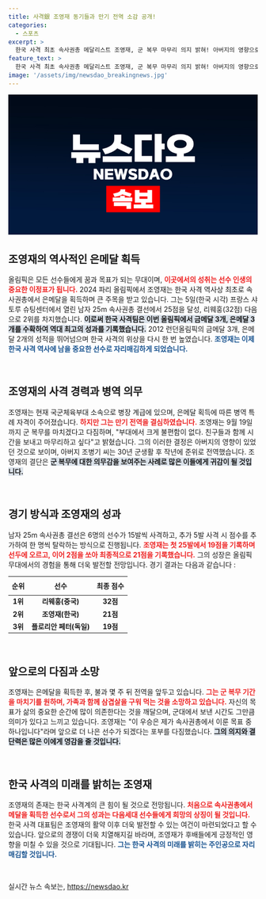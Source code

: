 ```yaml
---
title: 사격銀 조영재 동기들과 만기 전역 소감 공개!
categories:
  - 스포츠
excerpt: >
  한국 사격 최초 속사권총 메달리스트 조영재, 군 복무 마무리 의지 밝혀! 아버지의 영향으로 만기 전역 결심한 그는 금메달 수확에 이어 삼겹살 소원도 전해 화제!
feature_text: >
  한국 사격 최초 속사권총 메달리스트 조영재, 군 복무 마무리 의지 밝혀! 아버지의 영향으로 만기 전역 결심한 그는 금메달 수확에 이어 삼겹살 소원도 전해 화제!
image: '/assets/img/newsdao_breakingnews.jpg'
---
```


<p><img src="/assets/img/newsdao_breakingnews.jpg" alt="cryptoinkorea 속보" /></p>

<h2 data-ke-size="size26">조영재의 역사적인 은메달 획득</h2>

<p data-ke-size="size16">올림픽은 모든 선수들에게 꿈과 목표가 되는 무대이며, <b><span style="color: #ee2323;">이곳에서의 성취는 선수 인생의 중요한 이정표가 됩니다.</span></b> 2024 파리 올림픽에서 조영재는 한국 사격 역사상 최초로 속사권총에서 은메달을 획득하며 큰 주목을 받고 있습니다. 그는 5일(한국 시각) 프랑스 샤토루 슈팅센터에서 열린 남자 25m 속사권총 결선에서 25점을 달성, 리웨훙(32점) 다음으로 2위를 차지했습니다. <b><span style="background-color: #21538527;">이로써 한국 사격팀은 이번 올림픽에서 금메달 3개, 은메달 3개를 수확하여 역대 최고의 성과를 기록했습니다.</span></b> 2012 런던올림픽의 금메달 3개, 은메달 2개의 성적을 뛰어넘으며 한국 사격의 위상을 다시 한 번 높였습니다. <b><span style="color: #1a5490;">조영재는 이제 한국 사격 역사에 남을 중요한 선수로 자리매김하게 되었습니다.</span></b></p>

<p data-ke-size="size16">&nbsp;</p>

<h2 data-ke-size="size26">조영재의 사격 경력과 병역 의무</h2>

<p data-ke-size="size16">조영재는 현재 국군체육부대 소속으로 병장 계급에 있으며, 은메달 획득에 따른 병역 특례 자격이 주어졌습니다. <b><span style="color: #ee2323;">하지만 그는 만기 전역을 결심하였습니다.</span></b> 조영재는 9월 19일까지 군 복무를 마치겠다고 다짐하며, "부대에서 크게 불편함이 없다. 친구들과 함께 시간을 보내고 마무리하고 싶다"고 밝혔습니다. 그의 이러한 결정은 아버지의 영향이 있었던 것으로 보이며, 아버지 조병기 씨는 30년 군생활 후 작년에 준위로 전역했습니다. 조영재의 결단은 <b><span style="background-color: #21538527;">군 복무에 대한 의무감을 보여주는 사례로 많은 이들에게 귀감이 될 것입니다.</span></b></p>

<p data-ke-size="size16">&nbsp;</p>

<h2 data-ke-size="size26">경기 방식과 조영재의 성과</h2>

<p data-ke-size="size16">남자 25m 속사권총 결선은 6명의 선수가 15발씩 사격하고, 추가 5발 사격 시 점수를 추가하여 한 명씩 탈락하는 방식으로 진행됩니다. <b><span style="color: #ee2323;">조영재는 첫 25발에서 19점을 기록하며 선두에 오르고, 이어 2점을 쏘아 최종적으로 21점을 기록했습니다.</span></b> 그의 성장은 올림픽 무대에서의 경험을 통해 더욱 발전할 전망입니다. 경기 결과는 다음과 같습니다 :</p>

<table style="width: 100%; border-collapse: collapse;">
  <thead>
    <tr>
      <th style="text-align: center; height: 30px;">순위</th>
      <th style="text-align: center; height: 30px;">선수</th>
      <th style="text-align: center; height: 30px;">최종 점수</th>
    </tr>
  </thead>
  <tbody>
    <tr>
      <td style="text-align: center; height: 17px;"><b>1위</b></td>
      <td style="text-align: center; height: 17px;"><b>리웨훙(중국)</b></td>
      <td style="text-align: center; height: 17px;"><b>32점</b></td>
    </tr>
    <tr>
      <td style="text-align: center; height: 17px;"><b>2위</b></td>
      <td style="text-align: center; height: 17px;"><b>조영재(한국)</b></td>
      <td style="text-align: center; height: 17px;"><b>21점</b></td>
    </tr>
    <tr>
      <td style="text-align: center; height: 17px;"><b>3위</b></td>
      <td style="text-align: center; height: 17px;"><b>플로리안 페터(독일)</b></td>
      <td style="text-align: center; height: 17px;"><b>19점</b></td>
    </tr>
  </tbody>
</table>

<p data-ke-size="size16">&nbsp;</p>

<h2 data-ke-size="size26">앞으로의 다짐과 소망</h2>

<p data-ke-size="size16">조영재는 은메달을 획득한 후, 불과 몇 주 뒤 전역을 앞두고 있습니다. <b><span style="color: #ee2323;">그는 군 복무 기간을 마치기를 원하며, 가족과 함께 삼겹살을 구워 먹는 것을 소망하고 있습니다.</span></b> 자신의 목표가 삶의 중요한 순간에 많이 의존한다는 것을 깨달으며, 군대에서 보낸 시간도 그만큼 의미가 있다고 느끼고 있습니다. 조영재는 "이 우승은 제가 속사권총에서 이룬 목표 중 하나입니다"라며 앞으로 더 나은 선수가 되겠다는 포부를 다짐했습니다. <b><span style="background-color: #21538527;">그의 의지와 결단력은 많은 이에게 영감을 줄 것입니다.</span></b></p>

<p data-ke-size="size16">&nbsp;</p> 

<h2 data-ke-size="size26">한국 사격의 미래를 밝히는 조영재</h2>

<p data-ke-size="size16">조영재의 존재는 한국 사격계의 큰 힘이 될 것으로 전망됩니다. <b><span style="color: #ee2323;">처음으로 속사권총에서 메달을 획득한 선수로서 그의 성과는 다음세대 선수들에게 희망의 상징이 될 것입니다.</span></b> 한국 사격 대표팀은 조영재의 활약 이후 더욱 발전할 수 있는 여건이 마련되었다고 할 수 있습니다. 앞으로의 경쟁이 더욱 치열해지길 바라며, 조영재가 후배들에게 긍정적인 영향을 미칠 수 있을 것으로 기대됩니다. <b><span style="color: #1a5490;">그는 한국 사격의 미래를 밝히는 주인공으로 자리매김할 것입니다.</span></b></p>

<p data-ke-size="size16">&nbsp;</p>
실시간 뉴스 속보는, <a href="https://newsdao.kr" rel="dofollow">https://newsdao.kr</a>


